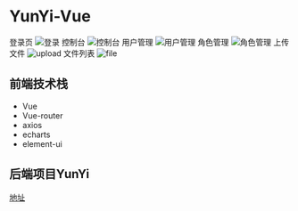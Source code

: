 # YunYi-Vue
登录页
![登录](https://i.loli.net/2020/06/12/HRavt51PjIOUoAb.png)
控制台
![控制台](https://i.loli.net/2020/06/12/IKJaGQROdk6jW2A.png)
用户管理
![用户管理](https://i.loli.net/2020/06/12/71sxB5eRThOn8t2.png)
角色管理
![角色管理](https://i.loli.net/2020/06/12/faqhvA3FENil9nz.png)
上传文件
![upload](https://i.loli.net/2020/06/12/2X6w91mlGsVYzEK.png)
文件列表
![file](https://i.loli.net/2020/06/12/rjEqyztgRF1m4n5.png)

## 前端技术栈

- Vue
- Vue-router
- axios
- echarts
- element-ui

## 后端项目YunYi

[地址](https://github.com/kcqnly/YunYi)
